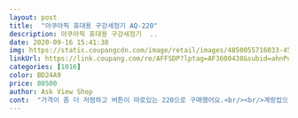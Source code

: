 ```yaml
---
layout: post 
title:  "아쿠아픽 휴대용 구강세정기 AQ-220" 
description: 아쿠아픽 휴대용 구강세정기  ..
date: 2020-09-16 15:41:38 
img: https://static.coupangcdn.com/image/retail/images/4850055716033-45d0ea9f-deca-4cda-9197-c9355ba115d2.jpg 
linkUrl: https://link.coupang.com/re/AFFSDP?lptag=AF3600438&subid=ahnPublicAsk&pageKey=249262324&itemId=788536253&vendorItemId=4999507583&traceid=V0-113-5a16a1de606b2d71 
categories: [1016] 
color: BD24A9 
price: 80500 
author: Ask View Shop 
cont:  "가격이 좀 더 저렴하고 버튼이 따로있는 220으로 구매했어요.<br/><br/>계랑컵으로 저 구멍에 넣어줘오<br/>구강세정기를 판매하는 브랜드가 많아 고민됐지만 일단 쿠팡로켓와우로 받을 수 있는 제품을 검색하니 아쿠아픽이더라구요<br/> -<br/>군더더기 없는 깔끔한 패키지와 올화이트 제품 컬러가 넘 마음에 들었습니다.<br/><br/>그런데 제트팁이 휴대용은 색상이 2개 뿐이고,<br/>그외에는 매일 사용하실것을 권장해요 (자료를 찾아봄)<br/>그치만 2인 이하로 사용하기엔 휴대도 할 수 있으니 요 제품도 좋아요<br/>리뷰볼 때 잇몸이 아프거나 피가났다는 글이 있어서<br/>몰라서 둘이서 처음에 엄청 헤맸어요<br/>무선 230이랑 무선220이랑 물용량 차이와 모드버튼 차이가 있는데 모드버튼은 220이 더 낫다는 리뷰가 많아서<br/>무선이니 확실히 자유롭게 이용가능해요!<br/>물을 받는 건 뚜껑만 열면되서 생각보다 귀찮지 않고,<br/>물이 사방으로 튀진 않아도 질질 흘리게 되겠지만<br/>바비인형처럼 세정기를 입에 넣고 앙다물고 좌우로 왔다갔다하면서 해주는게 맞아요 ㅎㅎㅎ하다보면 앞니쪽 할때 살짝 입술을 벌려서 물을 버려주는 스킬도 생겨요 (입술쪽은 살짝벌려야 입술이 안아파요)<br/>받자마자 사용해보니 정말 시원하고 상쾌하네요.<br/> 아직 초보라 어색하고 이렇게 하는게 맞나? 싶은데 그래도 다 하고 났을때 정말 개운합니다.<br/><br/>뺏따꼈다안해서 전혀 불편하지 않아요^^<br/>사방으로 튀지도 않고 큰 자극 없이 사용할 수 있어요!<br/>사용법 입에 넣고 입을 다물고 사용해야함 사용법을 몰라서 물싸다구 좀 맞았어요 (얼마나 무서웠는지 ㅋㅋㅋㅋ)<br/>사용법이 있었으면 좋았을텐데라고 생각해서예요<br/>사용후 개운하고 굿<br/> -!<br/>사진리뷰 부끄러워서 합성으로 첨부합니다 ㅋㅋ<br/>스켈링 한거마냥 깔끔해질듯<br/> -^^<br/>앞니쪽은 약간 입을 살짝 벌려주고 사용해야 입술에 물싸다구 안맞아요 ㅋㅋㅋㅋ 하다보면 점점 스킬이 늘고,<br/>욕실에서도 선이 없는 게 편할 것 같아서 휴대용으로 결정하고,<br/>워터픽 종류가 많은데, 엄청 많이 찾아보고 후기도 많이 봤는데,<br/>유선으로 구매하는 게 더 나을 것 같다는 생각이 듭니다<br/>일반용은 4가지 색상이고 제트팁을 함께 보관하기엔 더 좋을 것 같다는걸 제품이 오고나서 알았어요<br/>입을 아하고 하면 물이 사방으로 튀고 치아와 잇몸에 물싸다구 맞아서 매우 아픔<br/>잇몸이 많이 좋지 않으시면 가끔 사용하실것을 권하고<br/>자세히 쓰는 이유는 엄마와 제가 사용중인데<br/>장점은 충전후 휴대가 가능한 것이고 단점은 휴대하기에는 크기가 조금 크네요.<br/> (세로 20<br/> -21cm / 가로 7cm 정도 되요!) 가지고 다닐 수 있는 파우치 하나 구매 해야겠어요 ^^<br/>저는 물통을 따로 빼지않고,<br/>저는 이미 구매해서 이걸 쓰겠지만, 가족들이 함께 사용하려면<br/>제일 쎈 단계를 해도 느낌이 없어져요 ㅋㅋㅋ<br/>제품 써보니 확실히 그냥 양치한 것보다는 훨씬 개운하고 좋은 것 같아요.<br/><br/>처음부터 입에 물고 최대한 잇몸 가까이에 대고 버튼 눌러 사용하시면<br/>처음에 너무 겁난다고 멀리 떨어져 사용하지마시고<br/>처음에 살까말까 고민했지만<br/>치과에서도 추천하고 리뷰도 좋은 것 같아서 아쿠아픽으로 결정했어요.<br/><br/>치실 사용이 잇몸에 너무 자극을 주어 잇몸건강에 그닥 도움이 될 것 같지 않아 구매세정기를 찾아 보게 됐어요!<br/>타사와 비교도 해보고 아쿠아픽후기도 읽어보니 세정력도 좋고 휴대하기도 좋다는 글에 더이상 고민할 필요가 없을 듯 해서 구매하게 되었어요.<br/><br/>하는 방법이 고급져지는 그날까지<br/> -! 고고 ㅎㅎ<br/>혹시 나중에 여행가거나 외출 시에 휴대용으로도 쓸 수도 있고<br/>" 
---
```

